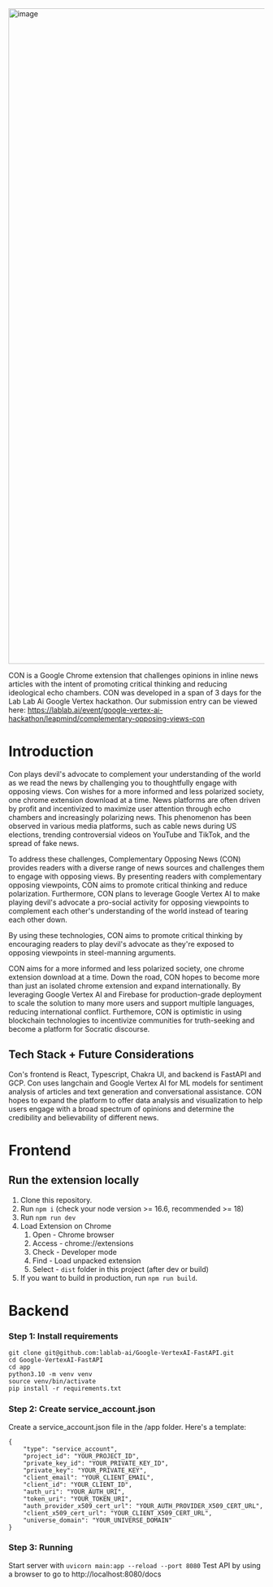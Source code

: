 
<img width="1288" alt="image" src="https://github.com/onlychans1/devils-advocate/assets/60107091/9d088d19-958c-446d-b530-817658ade85f">

CON is a Google Chrome extension that challenges opinions in inline news articles with the intent of promoting critical thinking and reducing ideological echo chambers. CON was developed in a span of 3 days for the Lab Lab Ai Google Vertex hackathon. Our submission entry can be viewed here: 
https://lablab.ai/event/google-vertex-ai-hackathon/leapmind/complementary-opposing-views-con   

# Introduction
Con plays devil's advocate to complement your understanding of the world as we read the news by challenging you to thoughtfully engage with opposing views. Con wishes for a more informed and less polarized society, one chrome extension download at a time.
News platforms are often driven by profit and incentivized to maximize user attention through echo chambers and increasingly polarizing news. This phenomenon has been observed in various media platforms, such as cable news during US elections, trending controversial videos on YouTube and TikTok, and the spread of fake news.

To address these challenges, Complementary Opposing News (CON) provides readers with a diverse range of news sources and challenges them to engage with opposing views. By presenting readers with complementary opposing viewpoints, CON aims to promote critical thinking and reduce polarization. Furthermore, CON plans to leverage Google Vertex AI to make playing devil's advocate a pro-social activity for opposing viewpoints to complement each other's understanding of the world instead of tearing each other down.

By using these technologies, CON aims to promote critical thinking by encouraging readers to play devil's advocate as they're exposed to opposing viewpoints in steel-manning arguments.

CON aims for a more informed and less polarized society, one chrome extension download at a time.
Down the road, CON hopes to become more than just an isolated chrome extension and expand internationally. By leveraging Google Vertex AI and Firebase for production-grade deployment to scale the solution to many more users and support multiple languages, reducing international conflict. 
Furthemore, CON is optimistic in using blockchain technologies  to incentivize communities for truth-seeking and become a platform for Socratic discourse.

## Tech Stack + Future Considerations
Con's frontend is React, Typescript, Chakra UI, and backend is FastAPI and GCP. Con uses langchain and Google Vertex AI for ML models for sentiment analysis of articles and text generation and conversational assistance. 
CON hopes to expand the platform to offer data analysis and visualization to help users engage with a broad spectrum of opinions and determine the credibility and believability of different news.

# Frontend

## Run the extension locally

1. Clone this repository.
2. Run `npm i` (check your node version >= 16.6, recommended >= 18)
4. Run `npm run dev`
5. Load Extension on Chrome
   1. Open - Chrome browser
   2. Access - chrome://extensions
   3. Check - Developer mode
   4. Find - Load unpacked extension
   5. Select - `dist` folder in this project (after dev or build)
6. If you want to build in production, run `npm run build`.

# Backend 

### Step 1: Install requirements

```
git clone git@github.com:lablab-ai/Google-VertexAI-FastAPI.git
cd Google-VertexAI-FastAPI
cd app
python3.10 -m venv venv
source venv/bin/activate
pip install -r requirements.txt
```

### Step 2: Create service_account.json

Create a service_account.json file in the /app folder. Here's a template:

```
{
    "type": "service_account",
    "project_id": "YOUR_PROJECT_ID",
    "private_key_id": "YOUR_PRIVATE_KEY_ID",
    "private_key": "YOUR_PRIVATE_KEY",
    "client_email": "YOUR_CLIENT_EMAIL",
    "client_id": "YOUR_CLIENT_ID",
    "auth_uri": "YOUR_AUTH_URI",
    "token_uri": "YOUR_TOKEN_URI",
    "auth_provider_x509_cert_url": "YOUR_AUTH_PROVIDER_X509_CERT_URL",
    "client_x509_cert_url": "YOUR_CLIENT_X509_CERT_URL",
    "universe_domain": "YOUR_UNIVERSE_DOMAIN"
}
```

### Step 3: Running

Start server with `uvicorn main:app --reload --port 8080`
Test API by using a browser to go to http://localhost:8080/docs



